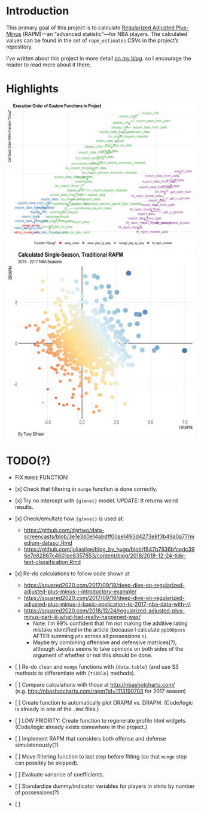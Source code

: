 
<!-- README.md is generated from README.Rmd. Please edit that file -->

# Introduction

This primary goal of this project is to calculate [Regularized Adjusted
Plus-Minus](https://www.nbastuffer.com/analytics101/regularized-adjusted-plus-minus-rapm/)
(RAPM)—an “advanced statistic”—for NBA players. The calculated values
can be found in the set of `rapm_estimates` CSVs in the project’s
repository.

I’ve written about this project in more detail [on my
blog](https://tonyelhabr.rbind.io). so I encourage the reader to read
more about it there.

# Highlights

![](figs/viz_proj_funcs.png) ![](figs/viz_rapm_estimates.png)

# TODO(?)

  - FIX `MUNGE` FUNCTION\!

  - \[x\] Check that filtering in `munge` function is done correctly.

  - \[x\] Try no intercept with `{glmnet}` model. UPDATE: It returns
    weird results.

  - \[x\] Check/emultate how `{glmnet}` is used
        at:
    
      - <https://github.com/dgrtwo/data-screencasts/blob/3e1e3d0e14abdff00ae1493d4273e8f3b49a0a77/medium-datasci.Rmd>
      - <https://github.com/juliasilge/blog_by_hugo/blob/f847b7836bfcedc396e7e82867c4601ae8357853/content/blog/2018/2018-12-24-tidy-text-classification.Rmd>

  - \[x\] Re-do calculations to follow code shown
        at
    
      - <https://squared2020.com/2017/09/18/deep-dive-on-regularized-adjusted-plus-minus-i-introductory-example/>
      - <https://squared2020.com/2017/09/18/deep-dive-on-regularized-adjusted-plus-minus-ii-basic-application-to-2017-nba-data-with-r/>.
      - <https://squared2020.com/2018/12/24/regularized-adjusted-plus-minus-part-iii-what-had-really-happened-was/>
          - Note: I’m 99% confident that I’m not making the additive
            rating mistake identified in the article (because I
            calculate `pp100poss` AFTER summing `pts` across all
            possessions `n`).
          - Maybe try combining offensive and defensive matrices(?),
            although Jacobs seems to take opinions on both sides of the
            argument of whether or not this should be done.

  - \[ \] Re-do `clean` and `munge` functions with `{data.table}` (and
    use S3 methods to differentiate with `{tibble}` methods).

  - \[ \] Compare calculations with those at <http://nbashotcharts.com/>
    (e.g. <http://nbashotcharts.com/rapm?id=1113190703> for 2017 season)

  - \[ \] Create function to automatically plot ORAPM vs. DRAPM.
    (Code/logic is already in one of the `.Rmd` files.)

  - \[ \] LOW PRIORITY: Create function to regenerate profile html
    widgets. (Code/logic already exists somewhere in the project.)

  - \[ \] Implement RAPM that considers both offense and defense
    simulatenously(?)

  - \[ \] Move filtering function to last step before fitting (so that
    `munge` step can possibly be skipped).

  - \[ \] Evaluate variance of coefficients.

  - \[ \] Standardize dummy/indicator variables for players in stints by
    number of possessions(?)

  - \[ \]
